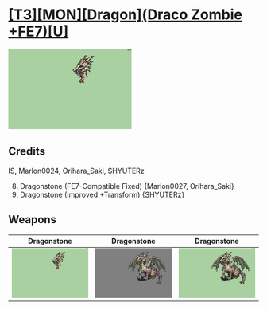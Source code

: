 # [\[T3\]\[MON\]\[Dragon\]\(Draco Zombie +FE7\)\[U\]](./)

<img src="./8.%20Dragonstone/Dragonstone_000.png" alt="[T3][MON][Dragon](Draco Zombie +FE7)[U] standing" />

## Credits

IS, Marlon0024, Orihara_Saki, SHYUTERz

8. Dragonstone (FE7-Compatible Fixed) {Marlon0027, Orihara_Saki}
8. Dragonstone (Improved +Transform) {SHYUTERz}

## Weapons


|Dragonstone |Dragonstone |Dragonstone |
|  :---: | :---: | :---: |
| <img alt="Dragonstone animation" src="./8.%20Dragonstone/Dragonstone.gif" /> | <img alt="Dragonstone animation" src="./8.%20Dragonstone%20(FE7%20Fixed)/Dragonstone.gif" /> | <img alt="Dragonstone animation" src="./8.%20Dragonstone%20(Improved%20+Transform)/Dragonstone.gif" /> |
